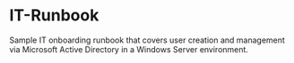 # IT-Runbook
Sample IT onboarding runbook that covers user creation and management via Microsoft Active Directory in a Windows Server environment.

